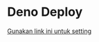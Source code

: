 # Deno Deploy

[Gunakan link ini untuk setting](https://dash.deno.com/projects/dapper-eagle-15/settings)

